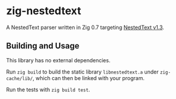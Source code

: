 # zig-nestedtext

A NestedText parser written in Zig 0.7 targeting [NestedText v1.3](https://github.com/KenKundert/nestedtext/tree/v1.3).


## Building and Usage

This library has no external dependencies.

Run `zig build` to build the static library `libnestedtext.a` under `zig-cache/lib/`, which can then be linked with your program.

Run the tests with `zig build test`.
